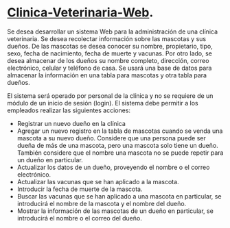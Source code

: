 # [Clinica-Veterinaria-Web](https://web-clinica-veterinaria.000webhostapp.com/). 
Se desea desarrollar un sistema Web para la administración de una clínica veterinaria. Se desea
recolectar información sobre las mascotas y sus dueños. De las mascotas se desea conocer su
nombre, propietario, tipo, sexo, fecha de nacimiento, fecha de muerte y vacunas. Por otro lado, se
desea almacenar de los dueños su nombre completo, dirección, correo electrónico, celular y
teléfono de casa. Se usará una base de datos para almacenar la información en una tabla para
mascotas y otra tabla para dueños.

El sistema será operado por personal de la clínica y no se requiere de un módulo de un inicio de
sesión (login). El sistema debe permitir a los empleados realizar las siguientes acciones:
- Registrar un nuevo dueño en la clínica
- Agregar un nuevo registro en la tabla de mascotas cuando se venda una mascota a su
nuevo dueño. Considere que una persona puede ser dueña de más de una mascota, pero
una mascota solo tiene un dueño. También considere que el nombre una mascota no se
puede repetir para un dueño en particular.
- Actualizar los datos de un dueño, proveyendo el nombre o el correo electrónico.
- Actualizar las vacunas que se han aplicado a la mascota.
- Introducir la fecha de muerte de la mascota.
- Buscar las vacunas que se han aplicado a una mascota en particular, se introducirá el
nombre de la mascota y el nombre del dueño.
- Mostrar la información de las mascotas de un dueño en particular, se introducirá el
nombre o el correo del dueño.
